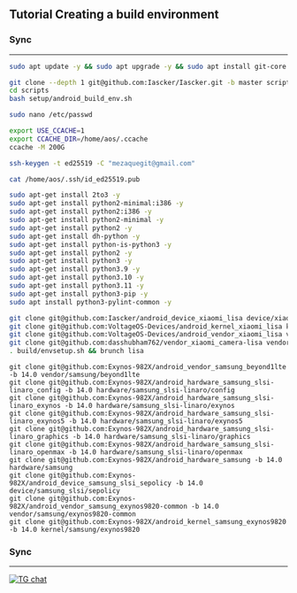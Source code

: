 Tutorial Creating a build environment
-------------------------------------

### Sync ###

----------------------------------
```bash
sudo apt update -y && sudo apt upgrade -y && sudo apt install git-core -y
```
```bash
git clone --depth 1 git@github.com:Iascker/Iascker.git -b master scripts
cd scripts
bash setup/android_build_env.sh
```
```bash
sudo nano /etc/passwd
```
```bash
export USE_CCACHE=1
export CCACHE_DIR=/home/aos/.ccache
ccache -M 200G
```
```bash
ssh-keygen -t ed25519 -C "mezaquegit@gmail.com"
```
```bash
cat /home/aos/.ssh/id_ed25519.pub
```
```bash
sudo apt-get install 2to3 -y
sudo apt-get install python2-minimal:i386 -y
sudo apt-get install python2:i386 -y
sudo apt-get install python2-minimal -y
sudo apt-get install python2 -y
sudo apt-get install dh-python -y
sudo apt-get install python-is-python3 -y
sudo apt-get install python2 -y
sudo apt-get install python3 -y
sudo apt-get install python3.9 -y
sudo apt-get install python3.10 -y
sudo apt-get install python3.11 -y
sudo apt-get install python3-pip -y
sudo apt install python3-pylint-common -y
```
```bash
git clone git@github.com:Iascker/android_device_xiaomi_lisa device/xiaomi/lisa
git clone git@github.com:VoltageOS-Devices/android_kernel_xiaomi_lisa kernel/xiaomi/lisa
git clone git@github.com:VoltageOS-Devices/android_vendor_xiaomi_lisa vendor/xiaomi/lisa
git clone git@github.com:dasshubham762/vendor_xiaomi_camera-lisa vendor/xiaomi/camera
. build/envsetup.sh && brunch lisa
```
```
git clone git@github.com:Exynos-982X/android_vendor_samsung_beyond1lte -b 14.0 vendor/samsung/beyond1lte
git clone git@github.com:Exynos-982X/android_hardware_samsung_slsi-linaro_config -b 14.0 hardware/samsung_slsi-linaro/config
git clone git@github.com:Exynos-982X/android_hardware_samsung_slsi-linaro_exynos -b 14.0 hardware/samsung_slsi-linaro/exynos
git clone git@github.com:Exynos-982X/android_hardware_samsung_slsi-linaro_exynos5 -b 14.0 hardware/samsung_slsi-linaro/exynos5
git clone git@github.com:Exynos-982X/android_hardware_samsung_slsi-linaro_graphics -b 14.0 hardware/samsung_slsi-linaro/graphics
git clone git@github.com:Exynos-982X/android_hardware_samsung_slsi-linaro_openmax -b 14.0 hardware/samsung_slsi-linaro/openmax
git clone git@github.com:Exynos-982X/android_hardware_samsung -b 14.0 hardware/samsung
git clone git@github.com:Exynos-982X/android_device_samsung_slsi_sepolicy -b 14.0 device/samsung_slsi/sepolicy
git clone git@github.com:Exynos-982X/android_vendor_samsung_exynos9820-common -b 14.0 vendor/samsung/exynos9820-common
git clone git@github.com:Exynos-982X/android_kernel_samsung_exynos9820 -b 14.0 kernel/samsung/exynos9820
```
### Sync ###

----------------------------------

[![TG chat](https://img.shields.io/badge/Support-Telegram-%23e52c5f.svg?style=for-the-badge&logo=telegram&&labelColor=121217991103595)](https://t.me/KimiNiTodock)

